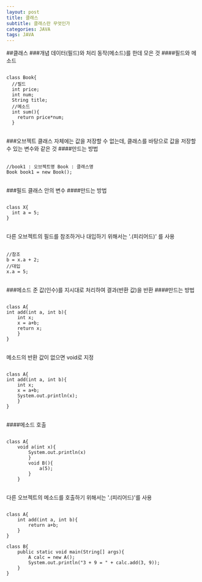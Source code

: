 ```yaml
---
layout: post
title: 클래스
subtitle: 클래스란 무엇인가
categories: JAVA
tags: JAVA
---
```

##클래스
###개념
데이터(필드)와 처리 동작(메소드)를 한데 모은 것
####필드와 메소드
<pre>
<code>
class Book{
  //필드
  int price;
  int num;
  String title;
  //메소드
  int sum(){
    return price*num;
  }
</code>
</pre>
###오브젝트
클래스 자체에는 값을 저장할 수 없는데, 클래스를 바탕으로 값을 저장할 수 있는 변수와 같은 것
####만드는 방법
<pre>
<code>
//book1 : 오브젝트명 Book : 클래스명
Book book1 = new Book();
</code>
</pre>
###필드
클래스 안의 변수
####만드는 방법
<pre>
<code>
class X{
  int a = 5;
}
</code>
</pre>
다른 오브젝트의 필드를 참조하거나 대입하기 위해서는 '.(피리어드)' 를 사용
<pre>
<code>
//참조
b = x.a + 2;
//대입
x.a = 5;
</code>
</pre>
###메소드
준 값(인수)를 지시대로 처리하여 결과(반환 값)을 반환
####만드는 방법
<pre>
<code>
class A{
int add(int a, int b){
	int x;
	x = a+b;
	return x;
	}
}
</code>
</pre>
메소드의 반환 값이 없으면 void로 지정
<pre>
<code>
class A{
int add(int a, int b){
	int x;
	x = a+b;
	System.out.println(x);
	}
}
</code>
</pre>
####메소드 호출
<pre>
<code>
class A{
	void a(int x){
		System.out.println(x)
		}
		void B(){
			a(5);
		}
	}
</code>
</pre>
다른 오브젝트의 메소드를 호출하기 위해서는  '.(피리어드)'를 사용
<pre>
<code>
class A{
	int add(int a, int b){
		return a+b;
	}
}

class B{
	public static void main(String[] args){
		A calc = new A();
		System.out.println("3 + 9 = " + calc.add(3, 9));
	}
}
</code>
</pre>

